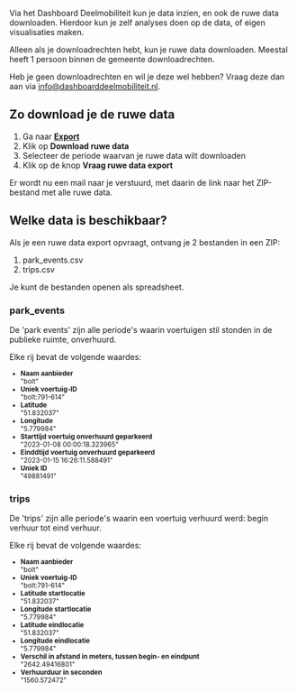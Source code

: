 Via het Dashboard Deelmobiliteit kun je data inzien, en ook de ruwe data downloaden. Hierdoor kun je zelf analyses doen op de data, of eigen visualisaties maken.

Alleen als je downloadrechten hebt, kun je ruwe data downloaden. Meestal heeft 1 persoon binnen de gemeente downloadrechten.

Heb je geen downloadrechten en wil je deze wel hebben? Vraag deze dan aan via [info@dashboarddeelmobiliteit.nl](mailto:info%40dashboarddeelmobiliteit.nl).

## Zo download je de ruwe data

1. Ga naar **[Export](https://dashboarddeelmobiliteit.nl/export)**
2. Klik op **Download ruwe data**
3. Selecteer de periode waarvan je ruwe data wilt downloaden
4. Klik op de knop **Vraag ruwe data export**

Er wordt nu een mail naar je verstuurd, met daarin de link naar het ZIP-bestand met alle ruwe data.

## Welke data is beschikbaar?

Als je een ruwe data export opvraagt, ontvang je 2 bestanden in een ZIP:

1. park_events.csv
2. trips.csv

Je kunt de bestanden openen als spreadsheet.

### park_events

De 'park events' zijn alle periode's waarin voertuigen stil stonden in de publieke ruimte, onverhuurd.

Elke rij bevat de volgende waardes:

<small>

- **Naam aanbieder**<br />"bolt"
- **Uniek voertuig-ID**<br />"bolt:791-614"
- **Latitude**<br />"51.832037"
- **Longitude**<br />"5.779984"
- **Starttijd voertuig onverhuurd geparkeerd**<br />"2023-01-08 00:00:18.323965"
- **Einddtijd voertuig onverhuurd geparkeerd**<br />"2023-01-15 16:26:11.588491"
- **Uniek ID**<br />"49881491"

</small>

### trips

De 'trips' zijn alle periode's waarin een voertuig verhuurd werd: begin verhuur tot eind verhuur.

Elke rij bevat de volgende waardes:

<small>

- **Naam aanbieder**<br />"bolt"
- **Uniek voertuig-ID**<br />"bolt:791-614"
- **Latitude startlocatie**<br />"51.832037"
- **Longitude startlocatie**<br />"5.779984"
- **Latitude eindlocatie**<br />"51.832037"
- **Longitude eindlocatie**<br />"5.779984"
- **Verschil in afstand in meters, tussen begin- en eindpunt**<br />"2642.49416801"
- **Verhuurduur in seconden**<br />"1560.572472"

</small>